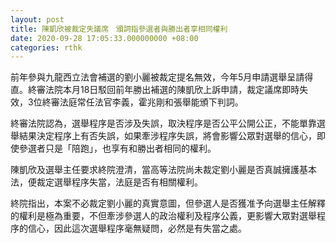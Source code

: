 ```yaml
---
layout: post
title: 陳凱欣被裁定失議席　頒詞指參選者與勝出者享相同權利
date: 2020-09-28 17:05:33.000000000 +08:00
categories: rthk
---
```


前年參與九龍西立法會補選的劉小麗被裁定提名無效，今年5月申請選舉呈請得直。終審法院本月18日駁回前年勝出補選的陳凱欣上訴申請，裁定議席即時失效，3位終審法庭常任法官李義，霍兆剛和張舉能頒下判詞。

終審法院認為，選舉程序是否涉及失誤，取決程序是否公平公開公正，不能單靠選舉結果決定程序上有否失誤，如果牽涉程序失誤，將會影響公眾對選舉的信心，即使參選者只是「陪跑」，也享有和勝出者相同的權利。

陳凱欣及選舉主任要求終院澄清，當高等法院尚未裁定劉小麗是否真誠擁護基本法，便裁定選舉程序失當，法庭是否有相關權利。

終院指出，本案不必裁定劉小麗的真實意圖，但參選人是否獲准予向選舉主任解釋的權利是極為重要，不但牽涉參選人的政治權利及程序公義，更影響大眾對選舉程序的信心，因此這次選舉程序毫無疑問，必然是有失當之處。
